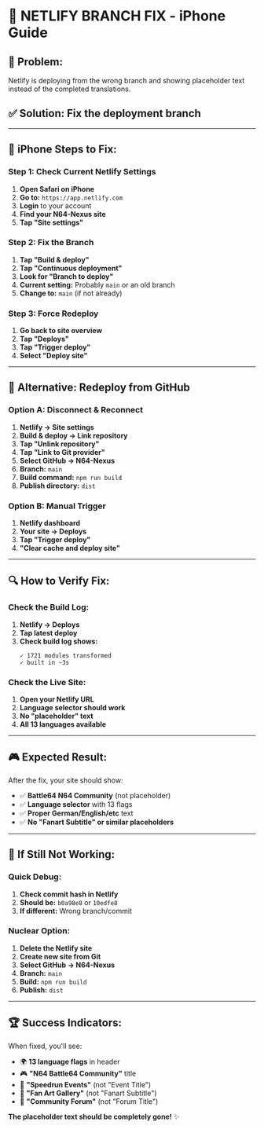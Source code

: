 # 🔧 NETLIFY BRANCH FIX - iPhone Guide

## 🚨 **Problem:** 
Netlify is deploying from the wrong branch and showing placeholder text instead of the completed translations.

## ✅ **Solution:** Fix the deployment branch

---

## 📱 **iPhone Steps to Fix:**

### **Step 1: Check Current Netlify Settings**
1. **Open Safari on iPhone**
2. **Go to:** `https://app.netlify.com`
3. **Login** to your account
4. **Find your N64-Nexus site**
5. **Tap "Site settings"**

### **Step 2: Fix the Branch**
1. **Tap "Build & deploy"**
2. **Tap "Continuous deployment"**
3. **Look for "Branch to deploy"**
4. **Current setting:** Probably `main` or an old branch
5. **Change to:** `main` (if not already)

### **Step 3: Force Redeploy**
1. **Go back to site overview**
2. **Tap "Deploys"**
3. **Tap "Trigger deploy"**
4. **Select "Deploy site"**

---

## 🎯 **Alternative: Redeploy from GitHub**

### **Option A: Disconnect & Reconnect**
1. **Netlify → Site settings**
2. **Build & deploy → Link repository**
3. **Tap "Unlink repository"**
4. **Tap "Link to Git provider"**
5. **Select GitHub → N64-Nexus**
6. **Branch:** `main`
7. **Build command:** `npm run build`
8. **Publish directory:** `dist`

### **Option B: Manual Trigger**
1. **Netlify dashboard**
2. **Your site → Deploys**
3. **Tap "Trigger deploy"**
4. **"Clear cache and deploy site"**

---

## 🔍 **How to Verify Fix:**

### **Check the Build Log:**
1. **Netlify → Deploys**
2. **Tap latest deploy**
3. **Check build log shows:**
   ```
   ✓ 1721 modules transformed
   ✓ built in ~3s
   ```

### **Check the Live Site:**
1. **Open your Netlify URL**
2. **Language selector should work**
3. **No "placeholder" text**
4. **All 13 languages available**

---

## 🎮 **Expected Result:**

After the fix, your site should show:
- ✅ **Battle64 N64 Community** (not placeholder)
- ✅ **Language selector** with 13 flags
- ✅ **Proper German/English/etc** text
- ✅ **No "Fanart Subtitle" or similar placeholders**

---

## 🚨 **If Still Not Working:**

### **Quick Debug:**
1. **Check commit hash in Netlify**
2. **Should be:** `b0a98e8` or `10edfe8`
3. **If different:** Wrong branch/commit

### **Nuclear Option:**
1. **Delete the Netlify site**
2. **Create new site from Git**
3. **Select GitHub → N64-Nexus**
4. **Branch:** `main`
5. **Build:** `npm run build`
6. **Publish:** `dist`

---

## 🏆 **Success Indicators:**

When fixed, you'll see:
- 🌍 **13 language flags** in header
- 🎮 **"N64 Battle64 Community"** title
- 🏁 **"Speedrun Events"** (not "Event Title")
- 🎨 **"Fan Art Gallery"** (not "Fanart Subtitle")
- 💬 **"Community Forum"** (not "Forum Title")

**The placeholder text should be completely gone!** ✨